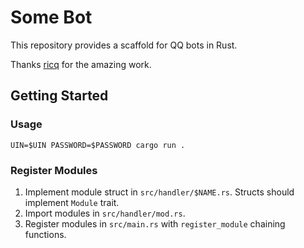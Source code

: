 # Some Bot
This repository provides a scaffold for QQ bots in Rust.

Thanks [ricq](https://github.com/lz1998/ricq) for the amazing work.

## Getting Started
### Usage
`UIN=$UIN PASSWORD=$PASSWORD cargo run .`

### Register Modules
1. Implement module struct in `src/handler/$NAME.rs`. Structs should implement `Module` trait.
2. Import modules in `src/handler/mod.rs`.
3. Register modules in `src/main.rs` with `register_module` chaining functions.

